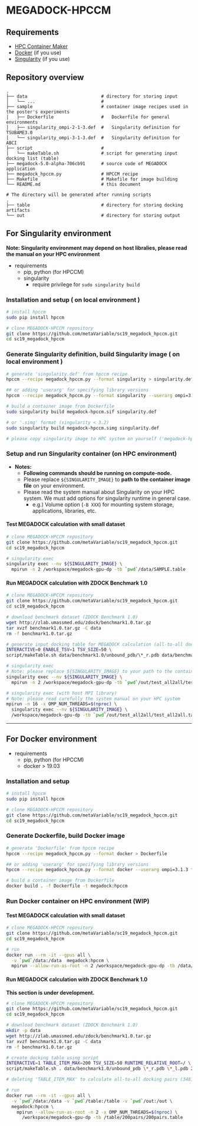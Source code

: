 # MEGADOCK-HPCCM

## Requirements

- [HPC Container Maker](https://github.com/NVIDIA/hpc-container-maker/)
- [Docker](https://www.docker.com/) (if you use)
- [Singularity](https://sylabs.io/) (if you use)

## Repository overview
```
.
├── data                            # directory for storing input
│   └── ...                         # 
├── sample                          # container image recipes used in the poster's experiments
│   ├── Dockerfile                  #   Dockerfile for general environments
│   ├── singularity_ompi-2-1-3.def  #   Singularity definition for TSUBAME3.0
│   └── singularity_ompi-3-1-3.def  #   Singularity definition for ABCI
├── script                          # 
|   └── makeTable.sh                # script for generating input docking list (table)
├── megadock-5.0-alpha-706cb91      # source code of MEGADOCK application
├── megadock_hpccm.py               # HPCCM recipe
├── Makefile                        # Makefile for image building
└── README.md                       # this document

# The directory will be generated after running scripts
.
├── table                           # directory for storing docking artifacts
└── out                             # directory for storing output
```

## For Singularity environment

**Note: Singularity environment may depend on host libralies, please read the manual on your HPC environment**

- requirements
  - pip, python (for HPCCM)
  - singularity
    - require privilege for `sudo singularity build`

### Installation and setup ( on local environment )

```sh
# install hpccm
sudo pip install hpccm

# clone MEGADOCK-HPCCM repository
git clone https://github.com/metaVariable/sc19_megadock_hpccm.git
cd sc19_megadock_hpccm
```

### Generate Singularity definition, build Singularity image ( on local environment )
``` sh
# generate 'singularity.def' from hpccm recipe
hpccm --recipe megadock_hpccm.py --format singularity > singularity.def

## or adding 'userarg' for specifying library versions
hpccm --recipe megadock_hpccm.py --format singularity --userarg ompi=3.1.3 fftw=3.3.8 > singularity.def

# build a container image from Dockerfile
sudo singularity build megadock-hpccm.sif singularity.def

# or '.simg' format (singularity < 3.2)
sudo singularity build megadock-hpccm.simg singularity.def

# please copy singularity image to HPC system on yourself ('megadock-hpccm.sif' or 'megadock-hpccm.simg')
```

### Setup and run Singularity container (on HPC environment)

- **Notes:**
  - **Following commands should be running on compute-node.** 
  - Please replace `${SINGULARITY_IMAGE}` to **path to the container image file** on your environment.
  - Please read the system manual about Singularity on your HPC system. We must add options for singularity runtime in general case.
    - e.g.) Volume option (`-B XXX`) for mounting system storage, applications, libraries, etc.

#### Test MEGADOCK calculation with small dataset

```sh
# clone MEGADOCK-HPCCM repository
git clone https://github.com/metaVariable/sc19_megadock_hpccm.git
cd sc19_megadock_hpccm

# singularity exec 
singularity exec --nv ${SINGULARITY_IMAGE} \
  mpirun -n 2 /workspace/megadock-gpu-dp -tb `pwd`/data/SAMPLE.table
```

#### Run MEGADOCK calculation with ZDOCK Benchmark 1.0

```sh
# clone MEGADOCK-HPCCM repository
git clone https://github.com/metaVariable/sc19_megadock_hpccm.git
cd sc19_megadock_hpccm

# download benchmark dataset (ZDOCK Benchmark 1.0)
wget http://zlab.umassmed.edu/zdock/benchmark1.0.tar.gz
tar xvzf benchmark1.0.tar.gz -C data
rm -f benchmark1.0.tar.gz

# generate input docking table for MEGADOCK calculation (all-to-all dockings for ZDOCK benchmark 1.0)
INTERACTIVE=0 ENABLE_TSV=1 TSV_SIZE=50 \
script/makeTable.sh data/benchmark1.0/unbound_pdb/\*_r.pdb data/benchmark1.0/unbound_pdb/\*_l.pdb test_all2all

# singularity exec 
# Note: please replace ${SINGULARITY_IMAGE} to your path to the container image file
singularity exec --nv ${SINGULARITY_IMAGE} \
  mpirun -n 2 /workspace/megadock-gpu-dp -tb `pwd`/out/test_all2all/test_all2all.table

# singularity exec (with host MPI library)
# Note: please read carefully the system manual on your HPC system
mpirun -n 16 -x OMP_NUM_THREADS=$(nproc) \
  singularity exec --nv ${SINGULARITY_IMAGE} \
  /workspace/megadock-gpu-dp -tb `pwd`/out/test_all2all/test_all2all.table
```

----

## For Docker environment

- requirements
  - pip, python (for HPCCM)
  - docker > 19.03

### Installation and setup

```sh
# install hpccm
sudo pip install hpccm

# clone MEGADOCK-HPCCM repository
git clone https://github.com/metaVariable/sc19_megadock_hpccm.git
cd sc19_megadock_hpccm
```

### Generate Dockerfile, build Docker image
``` sh
# generate 'Dockerfile' from hpccm recipe
hpccm --recipe megadock_hpccm.py --format docker > Dockerfile

## or adding 'userarg' for specifying library versions
hpccm --recipe megadock_hpccm.py --format docker --userarg ompi=3.1.3 fftw=3.3.8 > Dockerfile

# build a container image from Dockerfile
docker build . -f Dockerfile -t megadock:hpccm
```

### Run Docker container on HPC environment (WIP)

#### Test MEGADOCK calculation with small dataset

```sh
# clone MEGADOCK-HPCCM repository
git clone https://github.com/metaVariable/sc19_megadock_hpccm.git
cd sc19_megadock_hpccm

# run 
docker run --rm -it --gpus all \
  -v `pwd`/data:/data  megadock:hpccm \
  mpirun --allow-run-as-root -n 2 /workspace/megadock-gpu-dp -tb /data/SAMPLE.table
```

#### Run MEGADOCK calculation with ZDOCK Benchmark 1.0

**This section is under development.**

```sh
# clone MEGADOCK-HPCCM repository
git clone https://github.com/metaVariable/sc19_megadock_hpccm.git
cd sc19_megadock_hpccm

# download benchmark dataset (ZDOCK Benchmark 1.0)
mkdir -p data
wget http://zlab.umassmed.edu/zdock/benchmark1.0.tar.gz
tar xvzf benchmark1.0.tar.gz -C data
rm -f benchmark1.0.tar.gz

# create docking table using script
INTERACTIVE=1 TABLE_ITEM_MAX=200 TSV_SIZE=50 RUNTIME_RELATIVE_ROOT=/ \
script/makeTable.sh . data/benchmark1.0/unbound_pdb \*_r.pdb \*_l.pdb 200pairs

# deleting 'TABLE_ITEM_MAX' to calculate all-to-all docking pairs (3481)

# run
docker run --rm -it --gpus all \
  -v `pwd`/data:/data -v `pwd`/table:/table -v `pwd`/out:/out \
  megadock:hpccm \
    mpirun --allow-run-as-root -n 2 -x OMP_NUM_THREADS=$(nproc) \
      /workspace/megadock-gpu-dp -tb /table/200pairs/200pairs.table
```
